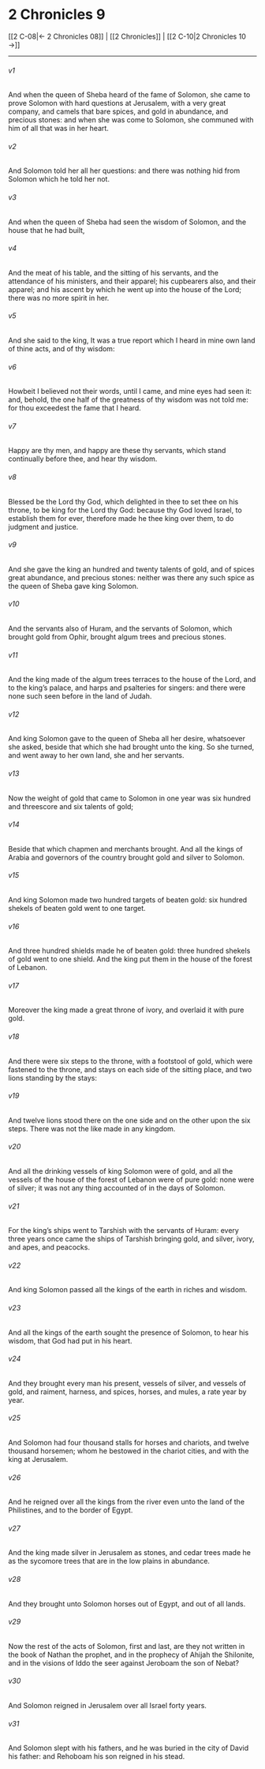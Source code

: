 # 2 Chronicles 9

[[2 C-08|← 2 Chronicles 08]] | [[2 Chronicles]] | [[2 C-10|2 Chronicles 10 →]]
***

###### v1
And when the queen of Sheba heard of the fame of Solomon, she came to prove Solomon with hard questions at Jerusalem, with a very great company, and camels that bare spices, and gold in abundance, and precious stones: and when she was come to Solomon, she communed with him of all that was in her heart.
###### v2
And Solomon told her all her questions: and there was nothing hid from Solomon which he told her not.
###### v3
And when the queen of Sheba had seen the wisdom of Solomon, and the house that he had built,
###### v4
And the meat of his table, and the sitting of his servants, and the attendance of his ministers, and their apparel; his cupbearers also, and their apparel; and his ascent by which he went up into the house of the Lord; there was no more spirit in her.
###### v5
And she said to the king, It was a true report which I heard in mine own land of thine acts, and of thy wisdom:
###### v6
Howbeit I believed not their words, until I came, and mine eyes had seen it: and, behold, the one half of the greatness of thy wisdom was not told me: for thou exceedest the fame that I heard.
###### v7
Happy are thy men, and happy are these thy servants, which stand continually before thee, and hear thy wisdom.
###### v8
Blessed be the Lord thy God, which delighted in thee to set thee on his throne, to be king for the Lord thy God: because thy God loved Israel, to establish them for ever, therefore made he thee king over them, to do judgment and justice.
###### v9
And she gave the king an hundred and twenty talents of gold, and of spices great abundance, and precious stones: neither was there any such spice as the queen of Sheba gave king Solomon.
###### v10
And the servants also of Huram, and the servants of Solomon, which brought gold from Ophir, brought algum trees and precious stones.
###### v11
And the king made of the algum trees terraces to the house of the Lord, and to the king’s palace, and harps and psalteries for singers: and there were none such seen before in the land of Judah.
###### v12
And king Solomon gave to the queen of Sheba all her desire, whatsoever she asked, beside that which she had brought unto the king. So she turned, and went away to her own land, she and her servants.
###### v13
Now the weight of gold that came to Solomon in one year was six hundred and threescore and six talents of gold;
###### v14
Beside that which chapmen and merchants brought. And all the kings of Arabia and governors of the country brought gold and silver to Solomon.
###### v15
And king Solomon made two hundred targets of beaten gold: six hundred shekels of beaten gold went to one target.
###### v16
And three hundred shields made he of beaten gold: three hundred shekels of gold went to one shield. And the king put them in the house of the forest of Lebanon.
###### v17
Moreover the king made a great throne of ivory, and overlaid it with pure gold.
###### v18
And there were six steps to the throne, with a footstool of gold, which were fastened to the throne, and stays on each side of the sitting place, and two lions standing by the stays:
###### v19
And twelve lions stood there on the one side and on the other upon the six steps. There was not the like made in any kingdom.
###### v20
And all the drinking vessels of king Solomon were of gold, and all the vessels of the house of the forest of Lebanon were of pure gold: none were of silver; it was not any thing accounted of in the days of Solomon.
###### v21
For the king’s ships went to Tarshish with the servants of Huram: every three years once came the ships of Tarshish bringing gold, and silver, ivory, and apes, and peacocks.
###### v22
And king Solomon passed all the kings of the earth in riches and wisdom.
###### v23
And all the kings of the earth sought the presence of Solomon, to hear his wisdom, that God had put in his heart.
###### v24
And they brought every man his present, vessels of silver, and vessels of gold, and raiment, harness, and spices, horses, and mules, a rate year by year.
###### v25
And Solomon had four thousand stalls for horses and chariots, and twelve thousand horsemen; whom he bestowed in the chariot cities, and with the king at Jerusalem.
###### v26
And he reigned over all the kings from the river even unto the land of the Philistines, and to the border of Egypt.
###### v27
And the king made silver in Jerusalem as stones, and cedar trees made he as the sycomore trees that are in the low plains in abundance.
###### v28
And they brought unto Solomon horses out of Egypt, and out of all lands.
###### v29
Now the rest of the acts of Solomon, first and last, are they not written in the book of Nathan the prophet, and in the prophecy of Ahijah the Shilonite, and in the visions of Iddo the seer against Jeroboam the son of Nebat?
###### v30
And Solomon reigned in Jerusalem over all Israel forty years.
###### v31
And Solomon slept with his fathers, and he was buried in the city of David his father: and Rehoboam his son reigned in his stead. 
